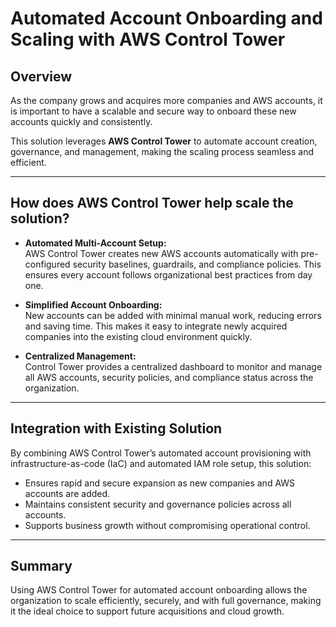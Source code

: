 # Automated Account Onboarding and Scaling with AWS Control Tower

## Overview

As the company grows and acquires more companies and AWS accounts, it is important to have a scalable and secure way to onboard these new accounts quickly and consistently.

This solution leverages **AWS Control Tower** to automate account creation, governance, and management, making the scaling process seamless and efficient.

---

## How does AWS Control Tower help scale the solution?

- **Automated Multi-Account Setup:**  
  AWS Control Tower creates new AWS accounts automatically with pre-configured security baselines, guardrails, and compliance policies. This ensures every account follows organizational best practices from day one.

- **Simplified Account Onboarding:**  
  New accounts can be added with minimal manual work, reducing errors and saving time. This makes it easy to integrate newly acquired companies into the existing cloud environment quickly.

- **Centralized Management:**  
  Control Tower provides a centralized dashboard to monitor and manage all AWS accounts, security policies, and compliance status across the organization.

---

## Integration with Existing Solution

By combining AWS Control Tower’s automated account provisioning with infrastructure-as-code (IaC) and automated IAM role setup, this solution:

- Ensures rapid and secure expansion as new companies and AWS accounts are added.
- Maintains consistent security and governance policies across all accounts.
- Supports business growth without compromising operational control.

---

## Summary

Using AWS Control Tower for automated account onboarding allows the organization to scale efficiently, securely, and with full governance, making it the ideal choice to support future acquisitions and cloud growth.

